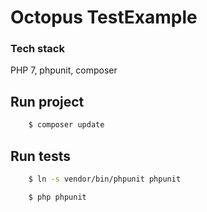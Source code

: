 # Octopus TestExample


 ### Tech stack
 
 PHP 7, phpunit, composer

 
 Run project
 --------------
 ```sh
     $ composer update
 ```
 
 Run tests
 --------------
```sh
    $ ln -s vendor/bin/phpunit phpunit
```
```sh
    $ php phpunit
```